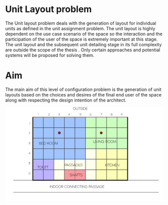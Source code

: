 # Unit Layout problem

The Unit layout problem deals with the generation of layout for individual units as defined in the unit assignment problem. The unit layout is highly dependent on the use case scenario of the space so the interaction and the participation of the user of the space is extremely important at this stage. The unit layout and the subsequent unit detailing stage in its full complexity are outside the scope of the thesis . Only certain approaches and potential systems will be proposed for solving them. 

# Aim

The main aim of this level of configuration problem is the generation of unit layouts based on the choices and desires of the final end user of the space along with respecting the design intention of the architect. 

![Key Image Unit Assignment](https://github.com/adityasoman/GEN-ARCH/blob/main/04.Unit_Layout_Problem/Unit_layout_05-05.jpg)
